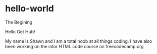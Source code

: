 # hello-world
The Begining

Hello Get Hub!

My name is Shawn and I am a total noob at all things coding. I have also been working on the intor HTML code course on freecodecamp.org
